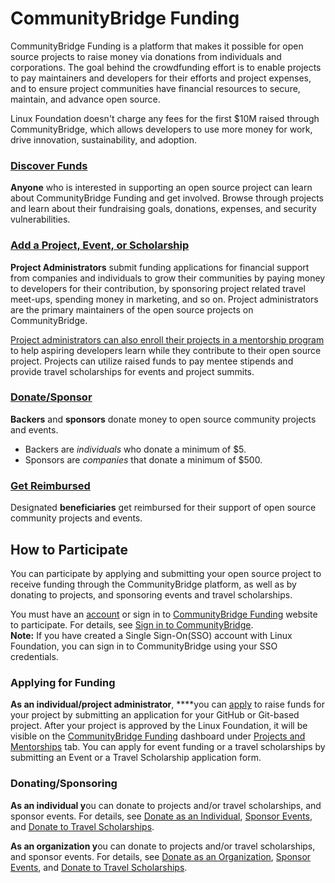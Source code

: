 # CommunityBridge Funding

CommunityBridge Funding is a platform that makes it possible for open source projects to raise money via donations from individuals and corporations. The goal behind the crowdfunding effort is to enable projects to pay maintainers and developers for their efforts and project expenses, and to ensure project communities have financial resources to secure, maintain, and advance open source.

Linux Foundation doesn't charge any fees for the first $10M raised through CommunityBridge, which allows developers to use more money for work, drive innovation, sustainability, and adoption.

### [Discover Funds](dashboard/) <a id="CommunityBridgeFunding-DiscoverFunds"></a>

**Anyone** who is interested in supporting an open source project can learn about CommunityBridge Funding and get involved. Browse through projects and learn about their fundraising goals, donations, expenses, and security vulnerabilities. 

### [Add a Project, Event, or Scholarship](apply-for-funding/) <a id="CommunityBridgeFunding-AddaProject,Event,orScholarship"></a>

**Project Administrators** submit funding applications for financial support from companies and individuals to grow their communities by paying money to developers for their contribution, by sponsoring project related travel meet-ups, spending money in marketing, and so on. Project administrators are the primary maintainers of the open source projects on CommunityBridge.

[Project administrators can also enroll their projects in a mentorship program](../communitybridge-mentorship/administrators/enroll-your-project/) to help aspiring developers learn while they contribute to their open source project. Projects can utilize raised funds to pay mentee stipends and provide travel scholarships for events and project summits.

### [Donate/Sponsor](donate-sponsor/) <a id="CommunityBridgeFunding-Donate/Sponsor7417266.html"></a>

**Backers** and **sponsors** donate money to open source community projects and events.

* Backers are _individuals_ who donate a minimum of $5.
* Sponsors are _companies_ that donate a minimum of $500.

### [Get Reimbursed](get-reimbursed.md) <a id="CommunityBridgeFunding-GetReimbursed"></a>

Designated **beneficiaries** get reimbursed for their support of open source community projects and events.

## How to Participate <a id="CommunityBridgeFunding-HowtoParticipate"></a>

You can participate by applying and submitting your open source project to receive funding through the CommunityBridge platform, as well as by donating to projects, and sponsoring events and travel scholarships. 

You must have an [account](../../sso/create-an-account.md) or sign in to [CommunityBridge Funding](https://funding.communitybridge.org/) website to participate. For details, see [Sign in to CommunityBridge](../../sso/sign-in/).  
**Note:** If you have created a Single Sign-On\(SSO\) account with Linux Foundation, you can sign in to CommunityBridge using your SSO credentials.

### **Applying for Funding** <a id="CommunityBridgeFunding-ApplyingforFunding"></a>

**As an individual/project administrator**, ****you can [apply](apply-for-funding/) to raise funds for your project by submitting an application for your GitHub or Git-based project. After your project is approved by the Linux Foundation, it will be visible on the [CommunityBridge Funding](https://funding.communitybridge.org/) dashboard under [Projects and Mentorships](dashboard/projects.md) tab. You can apply for event funding or a travel scholarships by submitting an Event or a Travel Scholarship application form. 

### Donating/Sponsoring <a id="CommunityBridgeFunding-Donating/Sponsoring"></a>

**As an individual y**ou can donate to projects and/or travel scholarships, and sponsor events. For details, see [Donate as an Individual](donate-sponsor/donate-to-a-project-as-an-individual.md), [Sponsor Events](donate-sponsor/sponsor-events.md), and [Donate to Travel Scholarships](donate-sponsor/donate-to-travel-scholarships.md).

**As an organization y**ou can donate to projects and/or travel scholarships, and sponsor events. For details, see [Donate as an Organization](donate-sponsor/donate-as-a-project-sponsor/), [Sponsor Events](donate-sponsor/sponsor-events.md), and [Donate to Travel Scholarships](donate-sponsor/donate-to-travel-scholarships.md).

